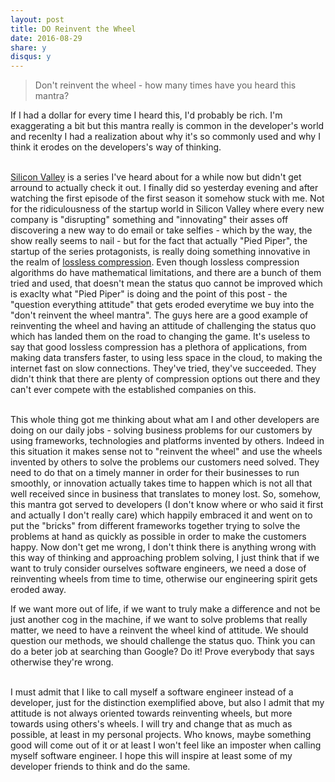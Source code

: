```yaml
---
layout: post
title: DO Reinvent the Wheel
date: 2016-08-29
share: y
disqus: y
---
```

[silicon]:http://www.imdb.com/title/tt2575988
[lossless]:https://en.wikipedia.org/wiki/Lossless_compression

> Don't reinvent the wheel - how many times have you heard this mantra?

If I had a dollar for every time I heard this, I'd probably be rich. I'm exaggerating a bit but this mantra really is common in the developer's world and recenlty I had a realization about why it's so commonly used and why I think it erodes on the developers's way of thinking.
<br/><br/>

[Silicon Valley][silicon] is a series I've heard about for a while now but didn't get arround to actually check it out. I finally did so yesterday evening and after watching the first episode of the first season it somehow stuck with me. Not for the ridiculousness of the startup world in Silicon Valley where every new company is "disrupting" something and "innovating" their asses off discovering a new way to do email or take selfies - which by the way, the show really seems to nail - but for the fact that actually "Pied Piper", the startup of the series protagonists, is really doing something innovative in the realm of [lossless compression][lossless]. Even though lossless compression algorithms do have mathematical limitations, and there are a bunch of them tried and used, that doesn't mean the status quo cannot be improved which is exaclty what "Pied Piper" is doing and the point of this post - the "question everything attitude" that gets eroded everytime we buy into the "don't reinvent the wheel mantra". The guys here are a good example of reinventing the wheel and having an attitude of challenging the status quo which has landed them on the road to changing the game. It's useless to say that good lossless compression has a plethora of applications, from making data transfers faster, to using less space in the cloud, to making the internet fast on slow connections. They've tried, they've succeeded. They didn't think that there are plenty of compression options out there and they can't ever compete with the established companies on this.
<br/><br/>

This whole thing got me thinking about what am I and other developers are doing on our daily jobs - solving business problems for our customers by using frameworks, technologies and platforms invented by others. Indeed in this situation it makes sense not to "reinvent the wheel" and use the wheels invented by others to solve the problems our customers need solved. They need to do that on a timely manner in order for their businesses to run smoothly, or innovation actually takes time to happen which is not all that well received since in business that translates to money lost. So, somehow, this mantra got served to developers (I don't know where or who said it first and actually I don't really care) which happily embraced it and went on to put the "bricks" from different frameworks together trying to solve the problems at hand as quickly as possible in order to make the customers happy. Now don't get me wrong, I don't think there is anything wrong with this way of thinking and approaching problem solving, I just think that if we want to truly consider ourselves software engineers, we need a dose of reinventing wheels from time to time, otherwise our engineering spirit gets eroded away. 

If we want more out of life, if we want to truly make a difference and not be just another cog in the machine, if we want to solve problems that really matter, we need to have a reinvent the wheel kind of attitude. We should question our methods, we should challenge the status quo. Think you can do a beter job at searching than Google? Do it! Prove everybody that says otherwise they're wrong.
<br/><br/>

I must admit that I like to call myself a software engineer instead of a developer, just for the distinction exemplified above, but also I admit that my attitude is not always oriented towards reinventing wheels, but more towards using others's wheels. I will try and change that as much as possible, at least in my personal projects. Who knows, maybe something good will come out of it or at least I won't feel like an imposter when calling myself software engineer. I hope this will inspire at least some of my developer friends to think and do the same.